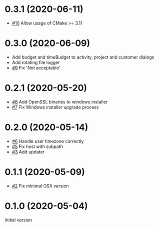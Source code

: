 0.3.1 (2020-06-11)
==================

- [#10](https://github.com/AlexandrePTJ/kemai/issues/10) Allow usage of CMake >= 3.11


0.3.0 (2020-06-09)
==================

- Add budget and timeBudget to activity, project and customer dialogs
- Add rotating file logger
- [#9](https://github.com/AlexandrePTJ/kemai/issues/9) Fix 'Not acceptable'


0.2.1 (2020-05-20)
==================

- [#8](https://github.com/AlexandrePTJ/kemai/issues/8) Add OpenSSL binaries to windows installer
- [#7](https://github.com/AlexandrePTJ/kemai/issues/7) Fix Windows installer upgrade process


0.2.0 (2020-05-14)
==================

- [#6](https://github.com/AlexandrePTJ/kemai/issues/6) Handle user timezone correctly
- [#5](https://github.com/AlexandrePTJ/kemai/issues/5) Fix host with subpath
- [#3](https://github.com/AlexandrePTJ/kemai/issues/3) Add updater


0.1.1 (2020-05-09)
==================

- [#2](https://github.com/AlexandrePTJ/kemai/issues/2) Fix minimal OSX version


0.1.0 (2020-05-04)
==================

Initial version
